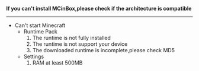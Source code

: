 **If you can't install MCinBox,please check if the architecture is compatible**

------

- Can't start Minecraft
  - Runtime Pack
    1. The runtime is not fully installed
    2. The runtime is not support your device
    3. The downloaded runtime is incomplete,please check MD5
   - Settings
     1. RAM  at least 500MB

